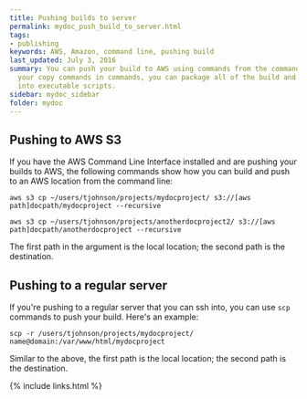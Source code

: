 ```yaml
---
title: Pushing builds to server
permalink: mydoc_push_build_to_server.html
tags:
- publishing
keywords: AWS, Amazon, command line, pushing build
last_updated: July 3, 2016
summary: You can push your build to AWS using commands from the command line. By including
  your copy commands in commands, you can package all of the build and deploy process
  into executable scripts.
sidebar: mydoc_sidebar
folder: mydoc
---
```


## Pushing to AWS S3

If you have the AWS Command Line Interface installed and are pushing your builds to AWS, the following commands show how you can build and push to an AWS location from the command line:

```
aws s3 cp ~/users/tjohnson/projects/mydocproject/ s3://[aws path]docpath/mydocproject --recursive

aws s3 cp ~/users/tjohnson/projects/anotherdocproject2/ s3://[aws path]docpath/anotherdocproject --recursive
```

The first path in the argument is the local location; the second path is the destination.

## Pushing to a regular server

If you're pushing to a regular server that you can ssh into, you can use `scp` commands to push your build. Here's an example:

```
scp -r /users/tjohnson/projects/mydocproject/ name@domain:/var/www/html/mydocproject
```

Similar to the above, the first path is the local location; the second path is the destination.

{% include links.html %}
